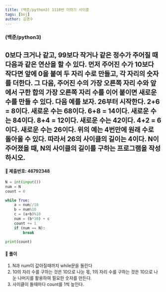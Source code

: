 ```yaml
---
title: (백준/python3) 1110번 더하기 사이클
tags: [boj]
author: 김경수
---
```


### (백준/python3) 
## 0보다 크거나 같고, 99보다 작거나 같은 정수가 주어질 때 다음과 같은 연산을 할 수 있다. 먼저 주어진 수가 10보다 작다면 앞에 0을 붙여 두 자리 수로 만들고, 각 자리의 숫자를 더한다. 그 다음, 주어진 수의 가장 오른쪽 자리 수와 앞에서 구한 합의 가장 오른쪽 자리 수를 이어 붙이면 새로운 수를 만들 수 있다. 다음 예를 보자. 26부터 시작한다. 2+6 = 8이다. 새로운 수는 68이다. 6+8 = 14이다. 새로운 수는 84이다. 8+4 = 12이다. 새로운 수는 42이다. 4+2 = 6이다. 새로운 수는 26이다. 위의 예는 4번만에 원래 수로 돌아올 수 있다. 따라서 26의 사이클의 길이는 4이다. N이 주어졌을 때, N의 사이클의 길이를 구하는 프로그램을 작성하시오.
#### 📌 제출번호: 46792348
``` python
N = int(input())
num = N
count = 0

while True:
    a = num//10
    b = num%10
    c = (a+b)%10
    num = (b*10) + c
    count += 1
    if (num == N):
        break
    
print(count)
```

#### 📌 풀이
1. N과 num이 값아질때까지 while문을 돌린다
2. 10의 자리 수를 구하는 것은 10으로 나눈 몫, 1의 자리 수를 구하는 것은 10으로 나눈 나머지를 활용하여 필요한 숫자를 만든다.
3. 사이클이 돌때마다 count를 1씩 높인다.